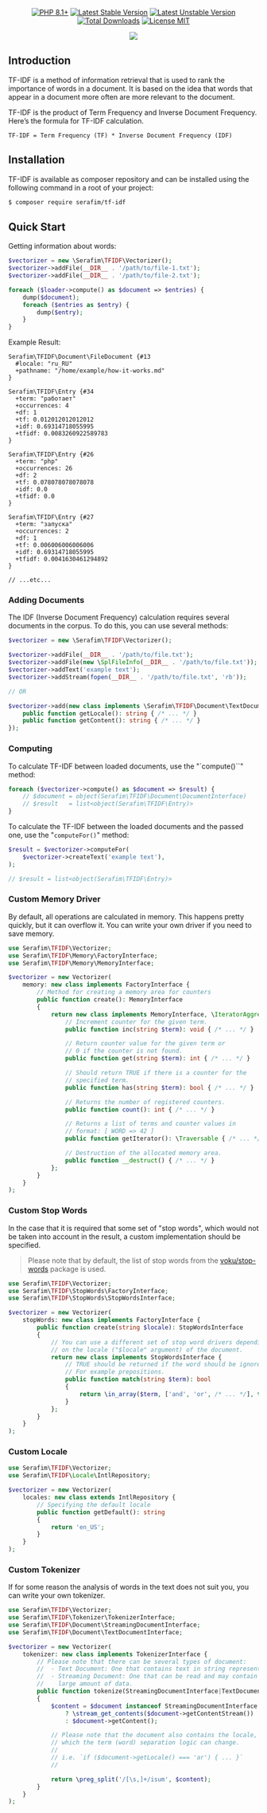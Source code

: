 <p align="center">
    <a href="https://packagist.org/packages/serafim/tf-idf"><img src="https://poser.pugx.org/serafim/tf-idf/require/php?style=for-the-badge" alt="PHP 8.1+"></a>
    <a href="https://packagist.org/packages/serafim/tf-idf"><img src="https://poser.pugx.org/serafim/tf-idf/version?style=for-the-badge" alt="Latest Stable Version"></a>
    <a href="https://packagist.org/packages/serafim/tf-idf"><img src="https://poser.pugx.org/serafim/tf-idf/v/unstable?style=for-the-badge" alt="Latest Unstable Version"></a>
    <a href="https://packagist.org/packages/serafim/tf-idf"><img src="https://poser.pugx.org/serafim/tf-idf/downloads?style=for-the-badge" alt="Total Downloads"></a>
    <a href="https://raw.githubusercontent.com/SerafimArts/TF-IDF/master/LICENSE.md"><img src="https://poser.pugx.org/serafim/tf-idf/license?style=for-the-badge" alt="License MIT"></a>
</p>
<p align="center">
    <a href="https://github.com/SerafimArts/TF-IDF/actions"><img src="https://github.com/SerafimArts/TF-IDF/workflows/tests/badge.svg"></a>
</p>

## Introduction

TF-IDF is a method of information retrieval that is used to rank the importance
of words in a document. It is based on the idea that words that appear in a 
document more often are more relevant to the document.

TF-IDF is the product of Term Frequency and Inverse Document Frequency. Here’s 
the formula for TF-IDF calculation.

```
TF-IDF = Term Frequency (TF) * Inverse Document Frequency (IDF)
```

## Installation

TF-IDF is available as composer repository and can be 
installed using the following command in a root of your project:

```bash
$ composer require serafim/tf-idf
```

## Quick Start

Getting information about words:

```php
$vectorizer = new \Serafim\TFIDF\Vectorizer();
$vectorizer->addFile(__DIR__ . '/path/to/file-1.txt');
$vectorizer->addFile(__DIR__ . '/path/to/file-2.txt');

foreach ($loader->compute() as $document => $entries) {
    dump($document);
    foreach ($entries as $entry) {
        dump($entry);
    }
}
```

Example Result:

```
Serafim\TFIDF\Document\FileDocument {#13
  #locale: "ru_RU"
  +pathname: "/home/example/how-it-works.md"
}

Serafim\TFIDF\Entry {#34
  +term: "работает"
  +occurrences: 4
  +df: 1
  +tf: 0.012012012012012
  +idf: 0.69314718055995
  +tfidf: 0.0083260922589783
}

Serafim\TFIDF\Entry {#26
  +term: "php"
  +occurrences: 26
  +df: 2
  +tf: 0.078078078078078
  +idf: 0.0
  +tfidf: 0.0
}

Serafim\TFIDF\Entry {#27
  +term: "запуска"
  +occurrences: 2
  +df: 1
  +tf: 0.006006006006006
  +idf: 0.69314718055995
  +tfidf: 0.0041630461294892
}

// ...etc...
```

### Adding Documents

The IDF (Inverse Document Frequency) calculation requires several documents in 
the corpus. To do this, you can use several methods:

```php
$vectorizer = new \Serafim\TFIDF\Vectorizer();

$vectorizer->addFile(__DIR__ . '/path/to/file.txt');
$vectorizer->addFile(new \SplFileInfo(__DIR__ . '/path/to/file.txt'));
$vectorizer->addText('example text');
$vectorizer->addStream(fopen(__DIR__ . '/path/to/file.txt', 'rb'));

// OR

$vectorizer->add(new class implements \Serafim\TFIDF\Document\TextDocumentInterface {
    public function getLocale(): string { /* ... */ }
    public function getContent(): string { /* ... */ }
});
```

### Computing

To calculate TF-IDF between loaded documents, use the "`compute()``" method:

```php
foreach ($vectorizer->compute() as $document => $result) { 
    // $document = object(Serafim\TFIDF\Document\DocumentInterface)
    // $result   = list<object(Serafim\TFIDF\Entry)>
}
```

To calculate the TF-IDF between the loaded documents and the passed one, use 
the "`computeFor()`" method:

```php
$result = $vectorizer->computeFor(
    $vectorizer->createText('example text'),
);

// $result = list<object(Serafim\TFIDF\Entry)>
```


### Custom Memory Driver

By default, all operations are calculated in memory. This happens pretty
quickly, but it can overflow it. You can write your own driver if you need to
save memory.

```php
use Serafim\TFIDF\Vectorizer;
use Serafim\TFIDF\Memory\FactoryInterface;
use Serafim\TFIDF\Memory\MemoryInterface;

$vectorizer = new Vectorizer(
    memory: new class implements FactoryInterface {
        // Method for creating a memory area for counters
        public function create(): MemoryInterface
        {
            return new class implements MemoryInterface, \IteratorAggregate {
                // Increment counter for the given term.
                public function inc(string $term): void { /* ... */ }

                // Return counter value for the given term or
                // 0 if the counter is not found.
                public function get(string $term): int { /* ... */ }

                // Should return TRUE if there is a counter for the
                // specified term.
                public function has(string $term): bool { /* ... */ }

                // Returns the number of registered counters.
                public function count(): int { /* ... */ }

                // Returns a list of terms and counter values in
                // format: [ WORD => 42 ]
                public function getIterator(): \Traversable { /* ... */ }

                // Destruction of the allocated memory area.
                public function __destruct() { /* ... */ }
            };
        }
    }
);
```

### Custom Stop Words

In the case that it is required that some set of "stop words", which would not
be taken into account in the result, a custom implementation should be specified.

> Please note that by default, the list of stop words from the
> [voku/stop-words](https://github.com/voku/stop-words) package is used.

```php
use Serafim\TFIDF\Vectorizer;
use Serafim\TFIDF\StopWords\FactoryInterface;
use Serafim\TFIDF\StopWords\StopWordsInterface;

$vectorizer = new Vectorizer(
    stopWords: new class implements FactoryInterface {
        public function create(string $locale): StopWordsInterface
        {
            // You can use a different set of stop word drivers depending
            // on the locale ("$locale" argument) of the document.
            return new class implements StopWordsInterface {
                // TRUE should be returned if the word should be ignored.
                // For example prepositions.
                public function match(string $term): bool
                {
                    return \in_array($term, ['and', 'or', /* ... */], true);
                }
            };
        }
    }
);
```

### Custom Locale

```php
use Serafim\TFIDF\Vectorizer;
use Serafim\TFIDF\Locale\IntlRepository;

$vectorizer = new Vectorizer(
    locales: new class extends IntlRepository {
        // Specifying the default locale
        public function getDefault(): string
        {
            return 'en_US';
        }
    }
);
```

### Custom Tokenizer

If for some reason the analysis of words in the text does not suit you, you 
can write your own tokenizer.

```php
use Serafim\TFIDF\Vectorizer;
use Serafim\TFIDF\Tokenizer\TokenizerInterface;
use Serafim\TFIDF\Document\StreamingDocumentInterface;
use Serafim\TFIDF\Document\TextDocumentInterface;

$vectorizer = new Vectorizer(
    tokenizer: new class implements TokenizerInterface {
        // Please note that there can be several types of document:
        //  - Text Document: One that contains text in string representation.
        //  - Streaming Document: One that can be read and may contain a
        //    large amount of data.
        public function tokenize(StreamingDocumentInterface|TextDocumentInterface $document): iterable 
        {
            $content = $document instanceof StreamingDocumentInterface
                ? \stream_get_contents($document->getContentStream())
                : $document->getContent();

            // Please note that the document also contains the locale, based on
            // which the term (word) separation logic can change.
            //
            // i.e. `if ($document->getLocale() === 'ar') { ... }`
            //

            return \preg_split('/[\s,]+/isum', $content);
        }
    }
);
```


